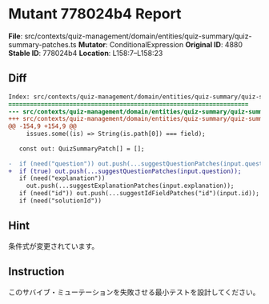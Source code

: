 # Mutant 778024b4 Report

**File**: src/contexts/quiz-management/domain/entities/quiz-summary/quiz-summary-patches.ts
**Mutator**: ConditionalExpression
**Original ID**: 4880
**Stable ID**: 778024b4
**Location**: L158:7–L158:23

## Diff

```diff
Index: src/contexts/quiz-management/domain/entities/quiz-summary/quiz-summary-patches.ts
===================================================================
--- src/contexts/quiz-management/domain/entities/quiz-summary/quiz-summary-patches.ts	original
+++ src/contexts/quiz-management/domain/entities/quiz-summary/quiz-summary-patches.ts	mutated #4880
@@ -154,9 +154,9 @@
     issues.some((is) => String(is.path[0]) === field);
 
   const out: QuizSummaryPatch[] = [];
 
-  if (need("question")) out.push(...suggestQuestionPatches(input.question));
+  if (true) out.push(...suggestQuestionPatches(input.question));
   if (need("explanation"))
     out.push(...suggestExplanationPatches(input.explanation));
   if (need("id")) out.push(...suggestIdFieldPatches("id")(input.id));
   if (need("solutionId"))
```

## Hint

条件式が変更されています。

## Instruction

このサバイブ・ミューテーションを失敗させる最小テストを設計してください。
